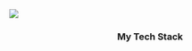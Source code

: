 <!-- **Imhwitae/Imhwitae** is a ✨ _special_ ✨ repository because its `README.md` (this file) appears on your GitHub profile. -->

<img src="https://capsule-render.vercel.app/api?type=waving&color=timeGradient&animation=twinkling&height=300&section=header&text=Hello?%20I'm%20hwitae%20Hwang&fontSize=60" />

<h3 align="center">My Tech Stack</h3>
